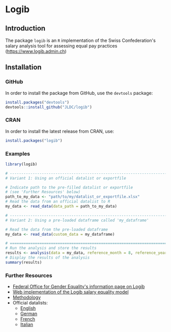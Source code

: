 # Logib
## Introduction
The package `logib` is an `R` implementation of the Swiss Confederation's salary analysis tool for assessing equal pay practices (https://www.logib.admin.ch)

## Installation
### GitHub
In order to install the package from GitHub, use the `devtools` package:

```R
install.packages("devtools")
devtools::install_github("JLDC/logib")
```

### CRAN
In order to install the latest release from CRAN, use:
```R
install.packages("logib")
```

### Examples

```R
library(logib)

# ------------------------------------------------------------------------------
# Variant 1: Using an official datalist or exportfile

# Indicate path to the pre-filled datalist or exportfile 
# (see 'Further Resources' below)
path_to_my_data <- "path/to/my/datalist_or_exportfile.xlsx"
# Read the data from an official datalist to R
my_data <- read_data(data_path = path_to_my_data)

# ------------------------------------------------------------------------------
# Variant 2: Using a pre-loaded dataframe called 'my_dataframe'

# Read the data from the pre-loaded dataframe
my_data <- read_data(custom_data = my_dataframe)

# ==============================================================================
# Run the analysis and store the results
results <- analysis(data = my_data, reference_month = 8, reference_year = 2020)
# Display the results of the analysis
summary(results)
```

### Further Resources
+ [Federal Office for Gender Equality's information page on Logib](https://www.ebg.admin.ch/ebg/en/home/dienstleistungen/logib-triage.html) 
+ [Web implementation of the Logib salary equality model](https://www.logib.admin.ch)
+ [Methodology](https://www.ebg.admin.ch/ebg/en/home/services/logib-triage/logib-modul-1/standardanalysemodell-bund.html)
+ Official datalists: 
	- [English](https://www.logib.admin.ch/assets/Data/Datalist_e.xlsx)
	- [German](https://www.logib.admin.ch/assets/Data/Datalist_d.xlsx)
	- [French](https://www.logib.admin.ch/assets/Data/Datalist_f.xlsx)
	- [Italian](https://www.logib.admin.ch/assets/Data/Datalist_i.xlsx)

